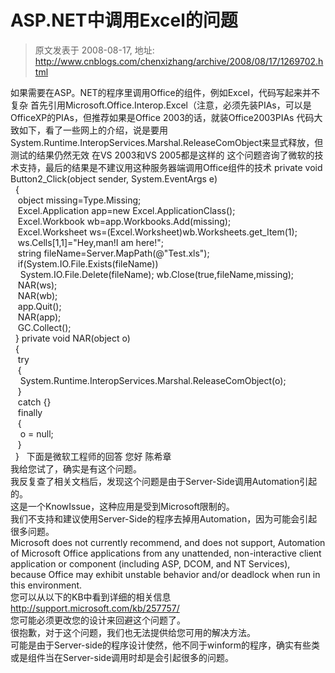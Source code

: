 # ASP.NET中调用Excel的问题 
> 原文发表于 2008-08-17, 地址: http://www.cnblogs.com/chenxizhang/archive/2008/08/17/1269702.html 


如果需要在ASP。NET的程序里调用Office的组件，例如Excel，代码写起来并不复杂 首先引用Microsoft.Office.Interop.Excel（注意，必须先装PIAs，可以是OfficeXP的PIAs，但推荐如果是Office 2003的话，就装Office2003PIAs 代码大致如下，看了一些网上的介绍，说是要用System.Runtime.InteropServices.Marshal.ReleaseComObject来显式释放，但测试的结果仍然无效 在VS 2003和VS 2005都是这样的 这个问题咨询了微软的技术支持，最后的结果是不建议用这种服务器端调用Office组件的技术 private void Button2\_Click(object sender, System.EventArgs e)  
  {  
   object missing=Type.Missing;  
   Excel.Application app=new Excel.ApplicationClass();  
   Excel.Workbook wb=app.Workbooks.Add(missing);  
   Excel.Worksheet ws=(Excel.Worksheet)wb.Worksheets.get\_Item(1);  
   ws.Cells[1,1]="Hey,man!I am here!";  
   string fileName=Server.MapPath(@"Test.xls");  
   if(System.IO.File.Exists(fileName))  
    System.IO.File.Delete(fileName);  wb.Close(true,fileName,missing);  
   NAR(ws);  
   NAR(wb);  
   app.Quit();  
   NAR(app);  
   GC.Collect();  
  } private void NAR(object o)  
  {  
   try   
   {  
    System.Runtime.InteropServices.Marshal.ReleaseComObject(o);  
   }  
   catch {}  
   finally   
   {  
    o = null;  
   }  
  }   下面是微软工程师的回答 您好 陈希章  
我给您试了，确实是有这个问题。  
我反复查了相关文档后，发现这个问题是由于Server-Side调用Automation引起的。  
这是一个KnowIssue，这种应用是受到Microsoft限制的。  
我们不支持和建议使用Server-Side的程序去掉用Automation，因为可能会引起很多问题。  
Microsoft does not currently recommend, and does not support, Automation of Microsoft Office applications from any unattended, non-interactive client application or component (including ASP, DCOM, and NT Services), because Office may exhibit unstable behavior and/or deadlock when run in this environment.  
您可以从以下的KB中看到详细的相关信息  
<http://support.microsoft.com/kb/257757/>  
您可能必须更改您的设计来回避这个问题了。  
很抱歉，对于这个问题，我们也无法提供给您可用的解决方法。  
可能是由于Server-side的程序设计使然，他不同于winform的程序，确实有些类或是组件当在Server-side调用时却是会引起很多的问题。





















